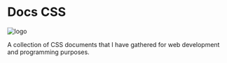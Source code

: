 # Docs CSS
![logo](https://assenfuego.com/dist/dev/css.svg)

A collection of CSS documents that I have gathered for web development and programming purposes.